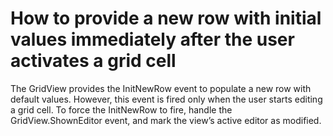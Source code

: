 # How to provide a new row with initial values immediately after the user activates a grid cell


<p>The GridView provides the InitNewRow event to populate a new row with default values. However, this event is fired only when the user starts editing a grid cell. To force the InitNewRow to fire, handle the GridView.ShownEditor event, and mark the view’s active editor as modified.</p>

<br/>


